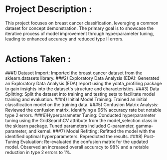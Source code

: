 # Project Description :
This project focuses on breast cancer classification, leveraging a common dataset for concept demonstration. The primary goal is to showcase the iterative process of model improvement through hyperparameter tuning, leading to enhanced accuracy and reduced type II errors.

# Actions Taken :
###1) Dataset Import:
Imported the breast cancer dataset from the sklearn.datasets library.
###2) Exploratory Data Analysis (EDA):
Generated an Exploratory Data Analysis (EDA) report using the ydata_profiling package to gain insights into the dataset's structure and characteristics.
###3) Data Splitting:
Split the dataset into training and testing sets to facilitate model training and evaluation.
###4) Initial Model Training:
Trained an initial classification model on the training data.
###5) Confusion Matrix Analysis:
Reviewed the confusion matrix, identifying a 96% accuracy rate but notable type 2 errors.
###6)Hyperparameter Tuning:
Conducted hyperparameter tuning using the GridSearchCV attribute from the model_selection class in the sklearn package.
Tuned parameters included C-parameter, gamma-parameter, and kernel.
###7) Model Refitting:
Refitted the model with the identified optimal hyperparameters. Repredicted the results.
###8) Post-Tuning Evaluation:
Re-evaluated the confusion matrix for the updated model. Observed an increased overall accuracy to 98% and a notable reduction in type 2 errors to 1%.
